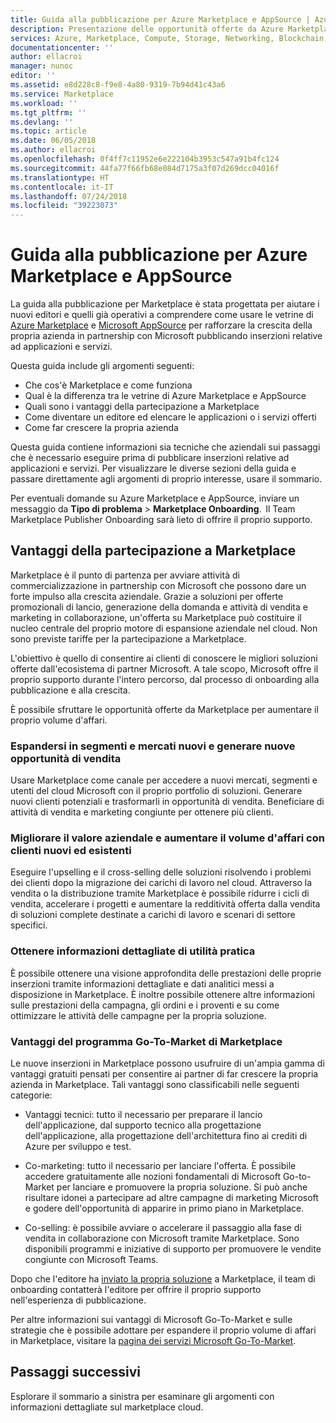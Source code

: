 ```yaml
---
title: Guida alla pubblicazione per Azure Marketplace e AppSource | Azure
description: Presentazione delle opportunità offerte da Azure Marketplace e Microsoft AppSource agli editori di app e servizi.
services: Azure, Marketplace, Compute, Storage, Networking, Blockchain, Security
documentationcenter: ''
author: ellacroi
manager: nunoc
editor: ''
ms.assetid: e8d228c8-f9e8-4a80-9319-7b94d41c43a6
ms.service: Marketplace
ms.workload: ''
ms.tgt_pltfrm: ''
ms.devlang: ''
ms.topic: article
ms.date: 06/05/2018
ms.author: ellacroi
ms.openlocfilehash: 0f4ff7c11952e6e222104b3953c547a91b4fc124
ms.sourcegitcommit: 44fa77f66fb68e084d7175a3f07d269dcc04016f
ms.translationtype: HT
ms.contentlocale: it-IT
ms.lasthandoff: 07/24/2018
ms.locfileid: "39223073"
---
```

# <a name="azure-marketplace-and-appsource-publishing-guide"></a>Guida alla pubblicazione per Azure Marketplace e AppSource

La guida alla pubblicazione per Marketplace è stata progettata per aiutare i nuovi editori e quelli già operativi a comprendere come usare le vetrine di [Azure Marketplace](https://azuremarketplace.microsoft.com) e [Microsoft AppSource](https://appsource.microsoft.com) per rafforzare la crescita della propria azienda in partnership con Microsoft pubblicando inserzioni relative ad applicazioni e servizi.

Questa guida include gli argomenti seguenti: 
*   Che cos'è Marketplace e come funziona 
*   Qual è la differenza tra le vetrine di Azure Marketplace e AppSource 
*   Quali sono i vantaggi della partecipazione a Marketplace 
*   Come diventare un editore ed elencare le applicazioni o i servizi offerti 
*   Come far crescere la propria azienda 

Questa guida contiene informazioni sia tecniche che aziendali sui passaggi che è necessario eseguire prima di pubblicare inserzioni relative ad applicazioni e servizi. Per visualizzare le diverse sezioni della guida e passare direttamente agli argomenti di proprio interesse, usare il sommario.

Per eventuali domande su Azure Marketplace e AppSource, inviare un messaggio da **Tipo di problema** > **Marketplace Onboarding**.  Il Team Marketplace Publisher Onboarding sarà lieto di offrire il proprio supporto. 

## <a name="benefits-of-participating-in-the-marketplace"></a>Vantaggi della partecipazione a Marketplace 

Marketplace è il punto di partenza per avviare attività di commercializzazione in partnership con Microsoft che possono dare un forte impulso alla crescita aziendale. Grazie a soluzioni per offerte promozionali di lancio, generazione della domanda e attività di vendita e marketing in collaborazione, un'offerta su Marketplace può costituire il nucleo centrale del proprio motore di espansione aziendale nel cloud. Non sono previste tariffe per la partecipazione a Marketplace.

L'obiettivo è quello di consentire ai clienti di conoscere le migliori soluzioni offerte dall'ecosistema di partner Microsoft. A tale scopo, Microsoft offre il proprio supporto durante l'intero percorso, dal processo di onboarding alla pubblicazione e alla crescita. 

È possibile sfruttare le opportunità offerte da Marketplace per aumentare il proprio volume d'affari.

### <a name="expand-to-new-markets-and-segments-and-generate-new-sales-opportunities"></a>Espandersi in segmenti e mercati nuovi e generare nuove opportunità di vendita

Usare Marketplace come canale per accedere a nuovi mercati, segmenti e utenti del cloud Microsoft con il proprio portfolio di soluzioni. Generare nuovi clienti potenziali e trasformarli in opportunità di vendita. Beneficiare di attività di vendita e marketing congiunte per ottenere più clienti.

### <a name="enhance-business-value-and-increase-deal-size-with-existing-and-new-customers"></a>Migliorare il valore aziendale e aumentare il volume d'affari con clienti nuovi ed esistenti 

Eseguire l'upselling e il cross-selling delle soluzioni risolvendo i problemi dei clienti dopo la migrazione dei carichi di lavoro nel cloud. Attraverso la vendita o la distribuzione tramite Marketplace è possibile ridurre i cicli di vendita, accelerare i progetti e aumentare la redditività offerta dalla vendita di soluzioni complete destinate a carichi di lavoro e scenari di settore specifici. 

### <a name="get-actionable-insights"></a>Ottenere informazioni dettagliate di utilità pratica 

È possibile ottenere una visione approfondita delle prestazioni delle proprie inserzioni tramite informazioni dettagliate e dati analitici messi a disposizione in Marketplace. È inoltre possibile ottenere altre informazioni sulle prestazioni della campagna, gli ordini e i proventi e su come ottimizzare le attività delle campagne per la propria soluzione.

### <a name="marketplace-go-to-market-benefits"></a>Vantaggi del programma Go-To-Market di Marketplace 

Le nuove inserzioni in Marketplace possono usufruire di un'ampia gamma di vantaggi gratuiti pensati per consentire ai partner di far crescere la propria azienda in Marketplace. Tali vantaggi sono classificabili nelle seguenti categorie: 

*   Vantaggi tecnici: tutto il necessario per preparare il lancio dell'applicazione, dal supporto tecnico alla progettazione dell'applicazione, alla progettazione dell'architettura fino ai crediti di Azure per sviluppo e test. 

*   Co-marketing: tutto il necessario per lanciare l'offerta. È possibile accedere gratuitamente alle nozioni fondamentali di Microsoft Go-to-Market per lanciare e promuovere la propria soluzione. Si può anche risultare idonei a partecipare ad altre campagne di marketing Microsoft e godere dell'opportunità di apparire in primo piano in Marketplace.

*   Co-selling: è possibile avviare o accelerare il passaggio alla fase di vendita in collaborazione con Microsoft tramite Marketplace. Sono disponibili programmi e iniziative di supporto per promuovere le vendite congiunte con Microsoft Teams.

Dopo che l'editore ha [inviato la propria soluzione](https://azuremarketplace.microsoft.com/sell/signup) a Marketplace, il team di onboarding contatterà l'editore per offrire il proprio supporto nell'esperienza di pubblicazione.

Per altre informazioni sui vantaggi di Microsoft Go-To-Market e sulle strategie che è possibile adottare per espandere il proprio volume di affari in Marketplace, visitare la [pagina dei servizi Microsoft Go-To-Market](https://partner.microsoft.com/reach-customers/gtm).

## <a name="next-steps"></a>Passaggi successivi

Esplorare il sommario a sinistra per esaminare gli argomenti con informazioni dettagliate sul marketplace cloud. 
